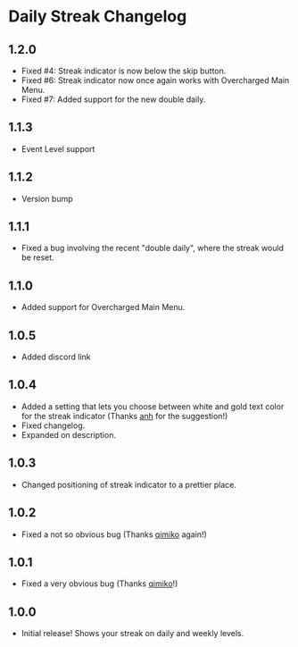 # Daily Streak Changelog

## 1.2.0
* Fixed #4: Streak indicator is now below the skip button.
* Fixed #6: Streak indicator now once again works with Overcharged Main Menu.
* Fixed #7: Added support for the new double daily.

## 1.1.3
* Event Level support

## 1.1.2
* Version bump

## 1.1.1
* Fixed a bug involving the recent "double daily", where the streak would be reset.

## 1.1.0
* Added support for Overcharged Main Menu.

## 1.0.5
* Added discord link

## 1.0.4
* Added a setting that lets you choose between white and gold text color for the streak indicator (Thanks [anh](https://github.com/catgirlanh) for the suggestion!)
* Fixed changelog.
* Expanded on description.

## 1.0.3
* Changed positioning of streak indicator to a prettier place.

## 1.0.2
* Fixed a not so obvious bug (Thanks [qimiko](https://github.com/qimiko/) again!)

## 1.0.1
* Fixed a very obvious bug (Thanks [qimiko](https://github.com/qimiko/)!)

## 1.0.0
* Initial release! Shows your streak on daily and weekly levels.
